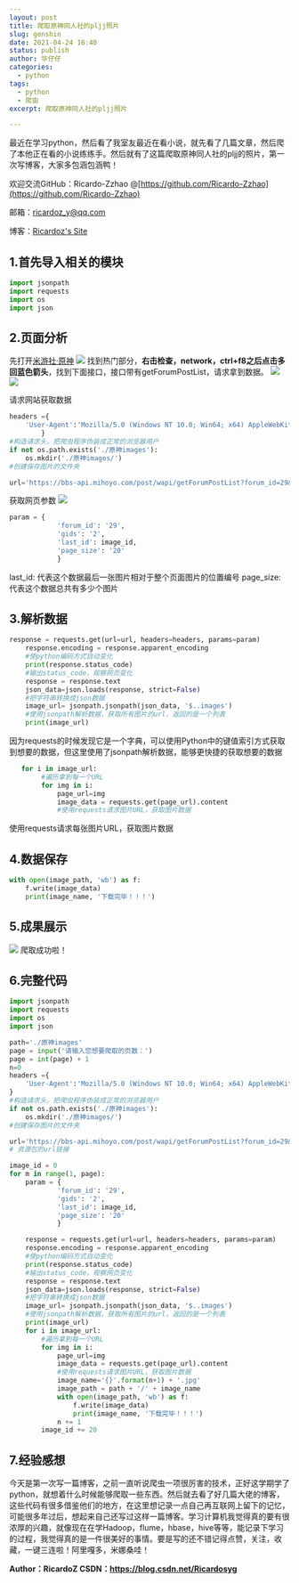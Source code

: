 ```yaml
---
layout: post
title: 爬取原神同人社的pljj照片
slug: genshin
date: 2021-04-24 16:40
status: publish
author: 华仔仔
categories: 
  - python
tags: 
  - python
  - 爬虫
excerpt: 爬取原神同人社的pljj照片

---
```



最近在学习python，然后看了我室友最近在看小说，就先看了几篇文章，然后爬了本他正在看的小说练练手。然后就有了这篇爬取原神同人社的pljj的照片，第一次写博客，大家多包涵包涵鸭！

欢迎交流GitHub：Ricardo-Zzhao @[https://github.com/Ricardo-Zzhao](https://github.com/Ricardo-Zzhao)

邮箱：ricardoz_y@qq.com

博客：[Ricardoz's Site](https://mblog.ricardoz.site)

## 1.首先导入相关的模块

```python
import jsonpath
import requests
import os
import json
```


## 2.页面分析

先打开[米游社·原神](https://bbs.mihoyo.com/ys/home/29?type=hot)
![](https://img-blog.csdnimg.cn/20210423222301524.png?x-oss-process=image/watermark,type_ZmFuZ3poZW5naGVpdGk,shadow_10,text_aHR0cHM6Ly9ibG9nLmNzZG4ubmV0L1JpY2FyZG9zeWc=,size_16,color_FFFFFF,t_70)
找到热门部分，**右击检查，network，ctrl+f8之后点击多回蓝色箭头**，找到下面接口，接口带有getForumPostList，请求拿到数据。
![](https://img-blog.csdnimg.cn/20210423223314224.png?x-oss-process=image/watermark,type_ZmFuZ3poZW5naGVpdGk,shadow_10,text_aHR0cHM6Ly9ibG9nLmNzZG4ubmV0L1JpY2FyZG9zeWc=,size_16,color_FFFFFF,t_70)
![](https://img-blog.csdnimg.cn/20210423223327205.png?x-oss-process=image/watermark,type_ZmFuZ3poZW5naGVpdGk,shadow_10,text_aHR0cHM6Ly9ibG9nLmNzZG4ubmV0L1JpY2FyZG9zeWc=,size_16,color_FFFFFF,t_70)


请求网站获取数据

```python
headers ={
    'User-Agent':'Mozilla/5.0 (Windows NT 10.0; Win64; x64) AppleWebKit/537.36 (KHTML, like Gecko) Chrome/78.0.3904.108 Safari/537.36'
		}
#构造请求头，把爬虫程序伪装成正常的浏览器用户
if not os.path.exists('./原神images'):
    os.mkdir('./原神images/')
#创建保存图片的文件夹

url='https://bbs-api.mihoyo.com/post/wapi/getForumPostList?forum_id=29&gids=2&is_good=false&is_hot=true&page_size=20'
```

获取网页参数
![](https://img-blog.csdnimg.cn/20210424001944321.png)

```python
param = {
            'forum_id': '29',
            'gids': '2',
            'last_id': image_id,
            'page_size': '20'
            }
```

last_id: 代表这个数据最后一张图片相对于整个页面图片的位置编号
page_size: 代表这个数据总共有多少个图片



## 3.解析数据

```python
response = requests.get(url=url, headers=headers, params=param)
    response.encoding = response.apparent_encoding
    #使python编码方式自动变化
    print(response.status_code)
    #输出status_code，观察网页变化
    response = response.text
    json_data=json.loads(response, strict=False)
    #把字符串转换成json数据
    image_url= jsonpath.jsonpath(json_data, '$..images')
    #使用jsonpath解析数据，获取所有图片的url，返回的是一个列表
    print(image_url)
```

因为requests的时候发现它是一个字典，可以使用Python中的键值索引方式获取到想要的数据，但这里使用了jsonpath解析数据，能够更快捷的获取想要的数据

 

```python
   for i in image_url:
        #遍历拿到每一个URL
        for img in i:
            page_url=img
            image_data = requests.get(page_url).content
            #使用requests请求图片URL，获取图片数据
```

使用requests请求每张图片URL，获取图片数据

## 4.数据保存

```python
with open(image_path, 'wb') as f:
    f.write(image_data)
    print(image_name, '下载完毕！！！')
```

## 5.成果展示

![](https://img-blog.csdnimg.cn/20210424003242887.png?x-oss-process=image/watermark,type_ZmFuZ3poZW5naGVpdGk,shadow_10,text_aHR0cHM6Ly9ibG9nLmNzZG4ubmV0L1JpY2FyZG9zeWc=,size_16,color_FFFFFF,t_70)
爬取成功啦！

## 6.完整代码

```python
import jsonpath
import requests
import os
import json

path='./原神images'
page = input('请输入您想要爬取的页数：')
page = int(page) + 1
n=0
headers ={
    'User-Agent':'Mozilla/5.0 (Windows NT 10.0; Win64; x64) AppleWebKit/537.36 (KHTML, like Gecko) Chrome/78.0.3904.108 Safari/537.36'
}
#构造请求头，把爬虫程序伪装成正常的浏览器用户
if not os.path.exists('./原神images'):
    os.mkdir('./原神images/')
#创建保存图片的文件夹

url='https://bbs-api.mihoyo.com/post/wapi/getForumPostList?forum_id=29&gids=2&is_good=false&is_hot=true&page_size=20'
# 资源包的url链接

image_id = 0
for m in range(1, page):
    param = {
            'forum_id': '29',
            'gids': '2',
            'last_id': image_id,
            'page_size': '20'
            }

    response = requests.get(url=url, headers=headers, params=param)
    response.encoding = response.apparent_encoding
    #使python编码方式自动变化
    print(response.status_code)
    #输出status_code，观察网页变化
    response = response.text
    json_data=json.loads(response, strict=False)
    #把字符串转换成json数据
    image_url= jsonpath.jsonpath(json_data, '$..images')
    #使用jsonpath解析数据，获取所有图片的url，返回的是一个列表
    print(image_url)
    for i in image_url:
        #遍历拿到每一个URL
        for img in i:
            page_url=img
            image_data = requests.get(page_url).content
            #使用requests请求图片URL，获取图片数据
            image_name='{}'.format(n+1) + '.jpg'
            image_path = path + '/' + image_name
            with open(image_path, 'wb') as f:
                f.write(image_data)
                print(image_name, '下载完毕！！！')
            n += 1
        image_id += 20
```


## 7.经验感想

今天是第一次写一篇博客，之前一直听说爬虫一项很厉害的技术，正好这学期学了python，就想着什么时候能够爬取一些东西。然后就去看了好几篇大佬的博客，这些代码有很多借鉴他们的地方，在这里想记录一点自己再互联网上留下的记忆，可能很多年过后，想起来自己还写过这样一篇博客。学习计算机我觉得真的要有很浓厚的兴趣，就像现在在学Hadoop，flume，hbase，hive等等，能记录下学习的过程，我觉得真的是一件很美好的事情。要是写的还不错记得点赞，关注，收藏，一键三连啦！阿里嘎多，米娜桑哇！

**Author：RicardoZ 
CSDN：https://blog.csdn.net/Ricardosyg**
